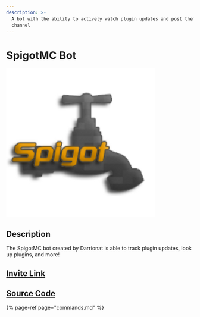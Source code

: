 ```yaml
---
description: >-
  A bot with the ability to actively watch plugin updates and post them to a
  channel
---
```


# SpigotMC Bot

![](../../.gitbook/assets/spigot.png)

## Description

The SpigotMC bot created by Darrionat is able to track plugin updates, look up plugins, and more!

## [Invite Link](https://discord.com/oauth2/authorize?client_id=603751943982153740&scope=bot&permissions=8)

## [Source Code](https://github.com/Darrionat/PluginBot)

{% page-ref page="commands.md" %}



